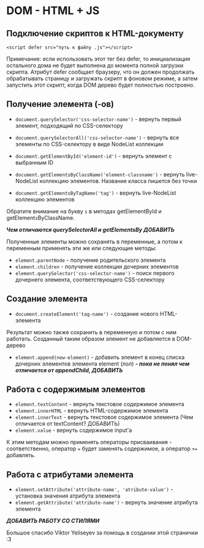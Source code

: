 # DOM - HTML + JS

## Подключение скриптов к HTML-документу

`<script defer src="путь к файлу .js"></script>`

Примечание: если использовать этот тег без defer, то инициализация остального дома не будет выполнена до момента полной загрузки скрипта. Атрибут defer сообщает браузеру, что он должен продолжать обрабатывать страницу и загружать скрипт в фоновом режиме, а затем запустить этот скрипт, когда DOM дерево будет полностью построено.

## Получение элемента (-ов)

- `document.querySelector('css-selector-name')` - вернуть первый элемент, подходящий по CSS-селектору
- `document.querySelectorAll('css-selector-name')` - вернуть все элементы по CSS-селектору в виде NodeList коллекции

- `document.getElementById('element-id')` - вернуть элемент с выбранным ID
- `document.getElementsByClassName('element-classname')` - вернуть live-NodeList коллекцию элементов. Название класса пишется без точки
- `document.getElementsByTagName('tag')` - вернуть live-NodeList коллекцию элементов

Обратите внимание на букву `s` в методах getElementById и getElement`s`ByClassName.

***Чем отличаются querySelectorAll и getElementsBy ДОБАВИТЬ***

Полученные элементы можно сохранять в переменные, а потом к переменным применять эти же или следующие методы:

- `element.parentNode` - получение родительского элемента
- `element.children` - получение коллекции дочерних элементов
- `element.querySelector('css-selector-name')` - поиск первого дочернего элемента, соответствующего CSS-селектору

## Создание элемента

- `document.createElement('tag-name')` - cоздание нового HTML-элемента

Результат можно также сохранить в переменную и потом с ним работать. Созданный таким образом элемент не добавляется в DOM-дерево

- `element.append(new-element)` - добавить элемент в конец списка дочерних элементов элемента element (лол)
***- пока не понял чем отличается от appendChild, ДОБАВИТЬ***

## Работа с содержимым элементов

- `element.textContent` - вернуть текстовое содержимое элемента
- `element.innerHTML` - вернуть HTML-содержимое элемента
- `element.innerText` - вернуть текстовое содержимое элемента (Чем отличается от textContent? ДОБАВИТЬ)
- `element.value` - вернуть содержимое input'а

К этим методам можно применять операторы присваивания - соответственно, оператор `=` будет заменять содержимое, а оператор `+=` добавлять.

## Работа с атрибутами элемента

- `element.setAttribute('attribute-name', 'atribute-value')` - установка значения атрибута элемента
- `element.getAttribute('attribute-name')` - вернуть значение атрибута элемента

***ДОБАВИТЬ РАБОТУ СО СТИЛЯМИ***

Большое спасибо Viktor Yeliseyev за помощь в создании этой странички :3